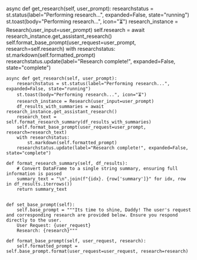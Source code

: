 async def get_research(self, user_prompt):
        researchstatus = st.status(label="Performing research...", expanded=False, state="running")
        st.toast(body="Performing research...", icon="⏳")
        research_instance = Research(user_input=user_prompt)
        self.research = await research_instance.get_assistant_research()
        self.format_base_prompt(user_request=user_prompt, research=self.research)
        with researchstatus:
            st.markdown(self.formatted_prompt)
        researchstatus.update(label="Research complete!", expanded=False, state="complete")



          
    async def get_research(self, user_prompt):
        researchstatus = st.status(label="Performing research...", expanded=False, state="running")
        st.toast(body="Performing research...", icon="⏳")
        research_instance = Research(user_input=user_prompt)
        df_results_with_summaries = await research_instance.get_assistant_research()
        research_text = self.format_research_summary(df_results_with_summaries)
        self.format_base_prompt(user_request=user_prompt, research=research_text)
        with researchstatus:
            st.markdown(self.formatted_prompt)
        researchstatus.update(label="Research complete!", expanded=False, state="complete")
    
    def format_research_summary(self, df_results):
        # Convert DataFrame to a single string summary, ensuring full information is passed
        summary_text = "\n".join(f"{idx}. {row['summary']}" for idx, row in df_results.iterrows())
        return summary_text
        

    def set_base_prompt(self):
        self.base_prompt = """Its time to shine, Daddy! The user's request and corresponding research are provided below. Ensure you respond directly to the user.
        User Request: {user_request}
        Research: {research}"""
    
    def format_base_prompt(self, user_request, research):
        self.formatted_prompt = self.base_prompt.format(user_request=user_request, research=research)